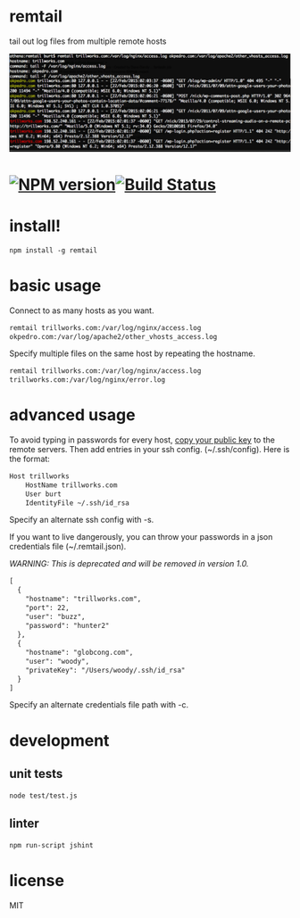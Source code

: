 # remtail

tail out log files from multiple remote hosts

![Image of example command](/remtail.png)

#  [![NPM version][npm-image]][npm-url][![Build Status](https://travis-ci.org/NickCarneiro/remtail.svg)](https://travis-ci.org/NickCarneiro/remtail)

# install!


```
npm install -g remtail
```

# basic usage

Connect to as many hosts as you want.

```
remtail trillworks.com:/var/log/nginx/access.log okpedro.com:/var/log/apache2/other_vhosts_access.log
```

Specify multiple files on the same host by repeating the hostname.

```
remtail trillworks.com:/var/log/nginx/access.log trillworks.com:/var/log/nginx/error.log
```

# advanced usage

To avoid typing in passwords for every host,
[copy your public key](http://askubuntu.com/questions/4830/easiest-way-to-copy-ssh-keys-to-another-machine)
to the remote servers. Then add entries in your ssh config. (~/.ssh/config). Here is the format:


    Host trillworks
        HostName trillworks.com
        User burt
        IdentityFile ~/.ssh/id_rsa

Specify an alternate ssh config with -s.


If you want to live dangerously, you can throw your passwords in a json credentials file (~/.remtail.json).

*WARNING: This is deprecated and will be removed in version 1.0.*


    [
      {
        "hostname": "trillworks.com",
        "port": 22,
        "user": "buzz",
        "password": "hunter2"
      },
      {
        "hostname": "globcong.com",
        "user": "woody",
        "privateKey": "/Users/woody/.ssh/id_rsa"
      }
    ]


Specify an alternate credentials file path with -c.

# development

## unit tests

```node test/test.js```

## linter

```npm run-script jshint```

# license

MIT


[npm-url]: https://npmjs.org/package/remtail
[npm-image]: https://badge.fury.io/js/remtail.svg

